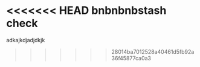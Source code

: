 <<<<<<< HEAD
bnbnbnbstash check
=======
adkajkdjadjdkjk
>>>>>>> 28014ba7012528a40461d5fb92a36f45877ca0a3
